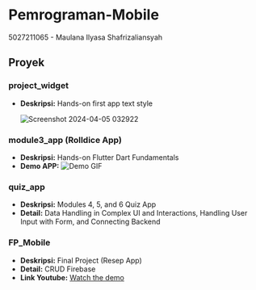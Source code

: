 # Pemrograman-Mobile

5027211065 - Maulana Ilyasa Shafrizaliansyah

## Proyek

### project_widget
- **Deskripsi:** Hands-on first app text style

  ![Screenshot 2024-04-05 032922](https://github.com/user-attachments/assets/644f54e0-d624-474f-a8f0-4ab9e80f7137)

### module3_app (Rolldice App)
- **Deskripsi:** Hands-on Flutter Dart Fundamentals
- **Demo APP:** 
  ![Demo GIF](https://github.com/user-attachments/assets/696433aa-6f85-464b-b4b1-8a29e7d6e97f)

### quiz_app
- **Deskripsi:** Modules 4, 5, and 6 Quiz App
- **Detail:** Data Handling in Complex UI and Interactions, Handling User Input with Form, and Connecting Backend

### FP_Mobile
- **Deskripsi:** Final Project (Resep App)
- **Detail:** CRUD Firebase 
- **Link Youtube:** [Watch the demo](https://youtu.be/8XA6Z4R-98Y?si=11lY1g7egbcxUmO4)
